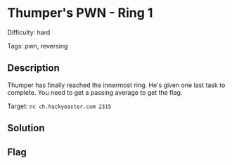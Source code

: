 Thumper's PWN - Ring 1
=============

Difficulty: hard

Tags: pwn, reversing

Description
-------------
Thumper has finally reached the innermost ring. He's given one last task to complete. You need to get a passing average to get the flag.

Target: `nc ch.hackyeaster.com 2315`

Solution
-------------


Flag
-------------
